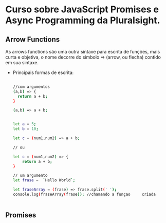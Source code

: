 # Curso sobre JavaScript Promises e Async Programming da Pluralsight.
## Arrow Functions
As arrows functions são uma outra sintaxe para escrita de funções, mais curta e objetiva, o nome decorre do simbolo => (arrow, ou flecha) contido em sua sintaxe.
- Principais formas de escrita: 
  ``` bash
   
  //com argumentos
  (a,b) => {
    return a + b;
  }

  (a,b) => a + b; 
  
  
  let a = 5;
  let b = 10;

  let c = (num1,num2) => a + b;

  // ou 

  let c = (num1,num2) => {
      return a + b;
  }

  // um argumento
  let frase =  `Hello World`;

  let fraseArray = (frase) => frase.split(' ');
  console.log(fraseArray(frase)); //chamando a funçao     criada
 
  ```
## Promises
